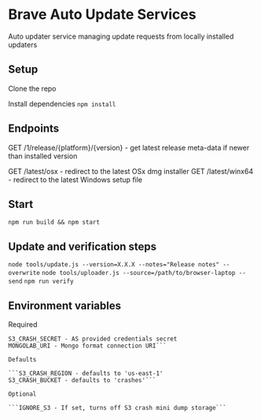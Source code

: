 # Brave Auto Update Services

Auto updater service managing update requests from locally installed updaters

## Setup

Clone the repo

Install dependencies `npm install`

## Endpoints

GET /1/release/{platform}/{version} - get latest release meta-data if newer than installed version

GET /latest/osx - redirect to the latest OSx dmg installer
GET /latest/winx64 - redirect to the latest Windows setup file

## Start

`npm run build && npm start`

## Update and verification steps

`node tools/update.js --version=X.X.X --notes="Release notes" --overwrite`
`node tools/uploader.js --source=/path/to/browser-laptop --send`
`npm run verify`

## Environment variables

Required

```S3_CRASH_KEY - AWS provided credentials key
S3_CRASH_SECRET - AS provided credentials secret
MONGOLAB_URI - Mongo format connection URI```

Defaults

```S3_CRASH_REGION - defaults to 'us-east-1'
S3_CRASH_BUCKET - defaults to 'crashes'```

Optional

```IGNORE_S3 - If set, turns off S3 crash mini dump storage```
